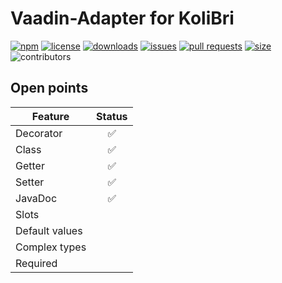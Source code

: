 # Vaadin-Adapter for KoliBri

[![npm](https://img.shields.io/npm/v/@public-ui/vaadin)](https://www.npmjs.com/package/@public-ui/components)
[![license](https://img.shields.io/npm/l/@public-ui/vaadin)](https://github.com/public-ui/kolibri/blob/main/LICENSE)
[![downloads](https://img.shields.io/npm/dt/@public-ui/vaadin)](https://www.npmjs.com/package/@public-ui/vaadin)
[![issues](https://img.shields.io/github/issues/public-ui/kolibri)](https://github.com/public-ui/kolibri/issues)
[![pull requests](https://img.shields.io/github/issues-pr/public-ui/kolibri)](https://github.com/public-ui/kolibri/pulls)
[![size](https://img.shields.io/bundlephobia/min/@public-ui/vaadin)](https://bundlephobia.com/result?p=@public-ui/vaadin)
![contributors](https://img.shields.io/github/contributors/public-ui/kolibri)

## Open points

| Feature        | Status |
| -------------- | :----: |
| Decorator      |   ✅   |
| Class          |   ✅   |
| Getter         |   ✅   |
| Setter         |   ✅   |
| JavaDoc        |   ✅   |
| Slots          |        |
| Default values |        |
| Complex types  |        |
| Required       |        |
